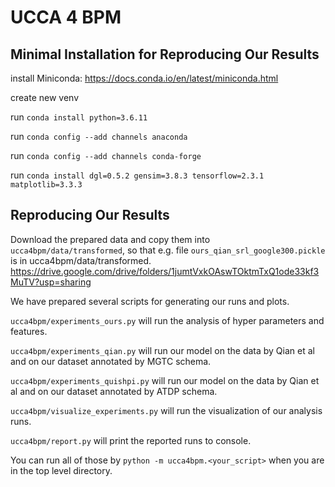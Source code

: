 # UCCA 4 BPM

## Minimal Installation for Reproducing Our Results
install Miniconda: https://docs.conda.io/en/latest/miniconda.html

create new venv

run `conda install python=3.6.11`

run `conda config --add channels anaconda`

run `conda config --add channels conda-forge`

run `conda install dgl=0.5.2 gensim=3.8.3 tensorflow=2.3.1 matplotlib=3.3.3`

## Reproducing Our Results

Download the prepared data and copy them into `ucca4bpm/data/transformed`, so that e.g. file `ours_qian_srl_google300.pickle` is in ucca4bpm/data/transformed. https://drive.google.com/drive/folders/1jumtVxkOAswTOktmTxQ1ode33kf3MuTV?usp=sharing

We have prepared several scripts for generating our runs and plots.

`ucca4bpm/experiments_ours.py` will run the analysis of hyper parameters and features.

`ucca4bpm/experiments_qian.py` will run our model on the data by Qian et al and on our dataset annotated by MGTC schema.

`ucca4bpm/experiments_quishpi.py` will run our model on the data by Qian et al and on our dataset annotated by ATDP schema.

`ucca4bpm/visualize_experiments.py` will run the visualization of our analysis runs.

`ucca4bpm/report.py` will print the reported runs to console.

You can run all of those by `python -m ucca4bpm.<your_script>` when you are in the top level directory.
